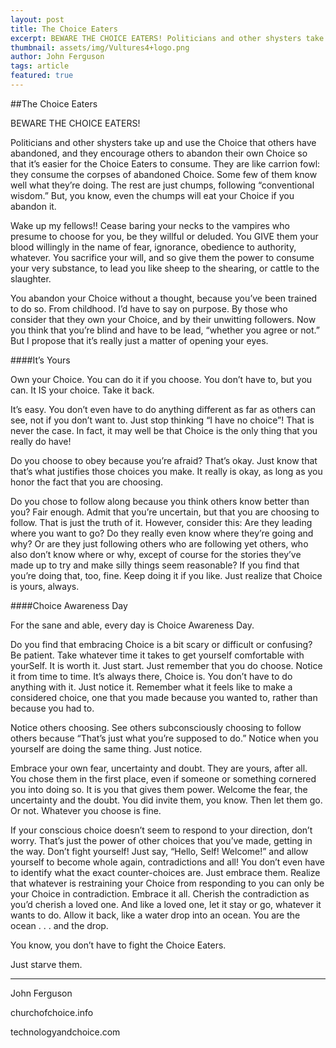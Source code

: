 ```yaml
---
layout: post
title: The Choice Eaters
excerpt: BEWARE THE CHOICE EATERS! Politicians and other shysters take up and use the Choice that others have abandoned, and they encourage others to abandon their own Choice so that it’s easier for the Choice Eaters to consume.
thumbnail: assets/img/Vultures4+logo.png
author: John Ferguson
tags: article
featured: true
---
```

##The Choice Eaters

BEWARE THE CHOICE EATERS!

Politicians and other shysters take up and use the Choice that others have abandoned, and they encourage others to abandon their own Choice so that it’s easier for the Choice Eaters to consume. They are like carrion fowl: they consume the corpses of abandoned Choice. Some few of them know well what they’re doing. The rest are just chumps, following “conventional wisdom.” But, you know, even the chumps will eat your Choice if you abandon it.

Wake up my fellows!! Cease baring your necks to the vampires who presume to choose for you, be they willful or deluded. You GIVE them your blood willingly in the name of fear, ignorance, obedience to authority, whatever. You sacrifice your will, and so give them the power to consume your very substance, to lead you like sheep to the shearing, or cattle to the slaughter.

You abandon your Choice without a thought, because you’ve been trained to do so. From childhood. I’d have to say on purpose. By those who consider that they own your Choice, and by their unwitting followers. Now you think that you’re blind and have to be lead, “whether you agree or not.” But I propose that it’s really just a matter of opening your eyes. 

####It’s Yours

Own your Choice. You can do it if you choose. You don’t have to, but you can. It IS your choice. Take it back.

It’s easy. You don’t even have to do anything different as far as others can see, not if you don’t want to. Just stop thinking “I have no choice”! That is never the case. In fact, it may well be that Choice is the only thing that you really do have!

Do you choose to obey because you’re afraid? That’s okay. Just know that that’s what justifies those choices you make. It really is okay, as long as you honor the fact that you are choosing.

Do you chose to follow along because you think others know better than you? Fair enough. Admit that you’re uncertain, but that you are choosing to follow. That is just the truth of it. However, consider this: Are they leading where you want to go? Do they really even know where they’re going and why? Or are they just following others who are following yet others, who also don’t know where or why, except of course for the stories they’ve made up to try and make silly things seem reasonable? If you find that you’re doing that, too, fine. Keep doing it if you like. Just realize that Choice is yours, always.

####Choice Awareness Day

For the sane and able, every day is Choice Awareness Day.

Do you find that embracing Choice is a bit scary or difficult or confusing? Be patient. Take whatever time it takes to get yourself comfortable with yourSelf. It is worth it.
Just start. Just remember that you do choose. Notice it from time to time. It’s always there, Choice is. You don’t have to do anything with it. Just notice it. Remember what it feels like to make a considered choice, one that you made because you wanted to, rather than because you had to.

Notice others choosing. See others subconsciously choosing to follow others because “That’s just what you’re supposed to do.” Notice when you yourself are doing the same thing. Just notice.

Embrace your own fear, uncertainty and doubt. They are yours, after all. You chose them in the first place, even if someone or something cornered you into doing so. It is you that gives them power. Welcome the fear, the uncertainty and the doubt. You did invite them, you know. Then let them go. Or not. Whatever you choose is fine.

If your conscious choice doesn’t seem to respond to your direction, don’t worry. That’s just the power of other choices that you’ve made, getting in the way. Don’t fight yourself! Just say, “Hello, Self! Welcome!” and allow yourself to become whole again, contradictions and all! You don’t even have to identify what the exact counter-choices are. Just embrace them. Realize that whatever is restraining your Choice from responding to you can only be your Choice in contradiction. Embrace it all. Cherish the contradiction as you’d cherish a loved one. And like a loved one, let it stay or go, whatever it wants to do. Allow it back, like a water drop into an ocean. You are the ocean . . . and the drop.

You know, you don’t have to fight the Choice Eaters. 

Just starve them.

----------------------
John Ferguson

churchofchoice.info

technologyandchoice.com


